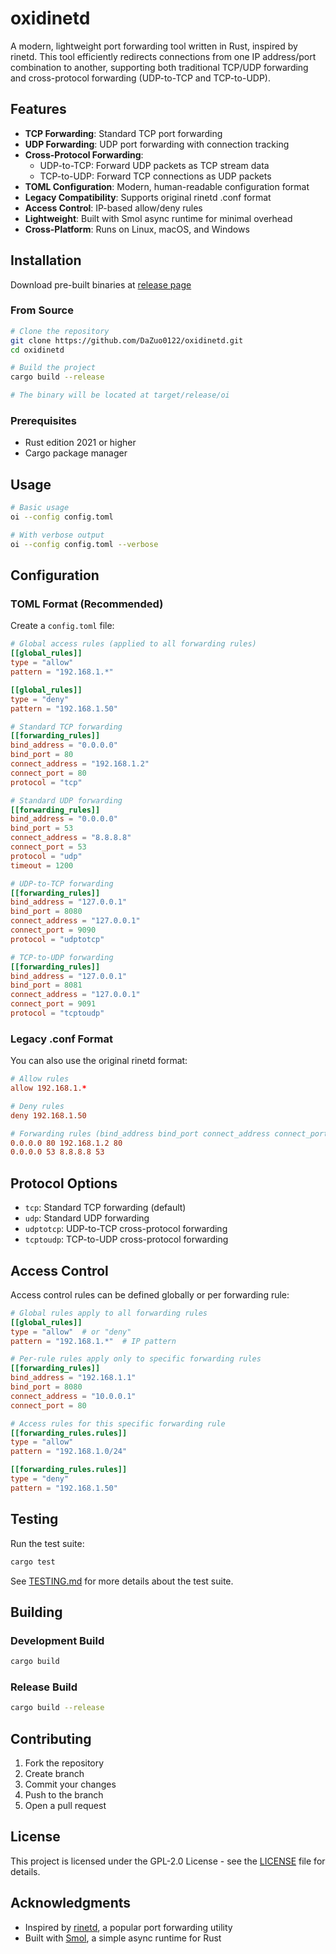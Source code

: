 # oxidinetd

A modern, lightweight port forwarding tool written in Rust, inspired by rinetd. This tool efficiently redirects connections from one IP address/port combination to another, supporting both traditional TCP/UDP forwarding and cross-protocol forwarding (UDP-to-TCP and TCP-to-UDP).

## Features

- **TCP Forwarding**: Standard TCP port forwarding
- **UDP Forwarding**: UDP port forwarding with connection tracking
- **Cross-Protocol Forwarding**:
  - UDP-to-TCP: Forward UDP packets as TCP stream data
  - TCP-to-UDP: Forward TCP connections as UDP packets
- **TOML Configuration**: Modern, human-readable configuration format
- **Legacy Compatibility**: Supports original rinetd .conf format
- **Access Control**: IP-based allow/deny rules
- **Lightweight**: Built with Smol async runtime for minimal overhead
- **Cross-Platform**: Runs on Linux, macOS, and Windows

## Installation
Download pre-built binaries at [release page](https://github.com/DaZuo0122/oxidinetd/releases)

### From Source

```bash
# Clone the repository
git clone https://github.com/DaZuo0122/oxidinetd.git
cd oxidinetd

# Build the project
cargo build --release

# The binary will be located at target/release/oi
```

### Prerequisites

- Rust edition 2021 or higher
- Cargo package manager

## Usage

```bash
# Basic usage
oi --config config.toml

# With verbose output
oi --config config.toml --verbose
```

## Configuration

### TOML Format (Recommended)

Create a `config.toml` file:

```toml
# Global access rules (applied to all forwarding rules)
[[global_rules]]
type = "allow"
pattern = "192.168.1.*"

[[global_rules]]
type = "deny"
pattern = "192.168.1.50"

# Standard TCP forwarding
[[forwarding_rules]]
bind_address = "0.0.0.0"
bind_port = 80
connect_address = "192.168.1.2"
connect_port = 80
protocol = "tcp"

# Standard UDP forwarding
[[forwarding_rules]]
bind_address = "0.0.0.0"
bind_port = 53
connect_address = "8.8.8.8"
connect_port = 53
protocol = "udp"
timeout = 1200

# UDP-to-TCP forwarding
[[forwarding_rules]]
bind_address = "127.0.0.1"
bind_port = 8080
connect_address = "127.0.0.1"
connect_port = 9090
protocol = "udptotcp"

# TCP-to-UDP forwarding
[[forwarding_rules]]
bind_address = "127.0.0.1"
bind_port = 8081
connect_address = "127.0.0.1"
connect_port = 9091
protocol = "tcptoudp"
```

### Legacy .conf Format

You can also use the original rinetd format:

```conf
# Allow rules
allow 192.168.1.*

# Deny rules
deny 192.168.1.50

# Forwarding rules (bind_address bind_port connect_address connect_port)
0.0.0.0 80 192.168.1.2 80
0.0.0.0 53 8.8.8.8 53
```

## Protocol Options

- `tcp`: Standard TCP forwarding (default)
- `udp`: Standard UDP forwarding
- `udptotcp`: UDP-to-TCP cross-protocol forwarding
- `tcptoudp`: TCP-to-UDP cross-protocol forwarding

## Access Control

Access control rules can be defined globally or per forwarding rule:

```toml
# Global rules apply to all forwarding rules
[[global_rules]]
type = "allow"  # or "deny"
pattern = "192.168.1.*"  # IP pattern

# Per-rule rules apply only to specific forwarding rules
[[forwarding_rules]]
bind_address = "192.168.1.1"
bind_port = 8080
connect_address = "10.0.0.1"
connect_port = 80

# Access rules for this specific forwarding rule
[[forwarding_rules.rules]]
type = "allow"
pattern = "192.168.1.0/24"

[[forwarding_rules.rules]]
type = "deny"
pattern = "192.168.1.50"
```

## Testing

Run the test suite:

```bash
cargo test
```

See [TESTING.md](TESTING.md) for more details about the test suite.

## Building

### Development Build

```bash
cargo build
```

### Release Build

```bash
cargo build --release
```

## Contributing

1. Fork the repository  
2. Create branch  
3. Commit your changes  
4. Push to the branch  
5. Open a pull request

## License

This project is licensed under the GPL-2.0 License - see the [LICENSE](LICENSE) file for details.

## Acknowledgments

- Inspired by [rinetd](https://github.com/samhocevar/rinetd), a popular port forwarding utility
- Built with [Smol](https://github.com/smol-rs/smol), a simple async runtime for Rust

